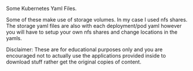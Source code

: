 Some Kubernetes Yaml Files.

Some of these make use of storage volumes. In my case I used nfs shares. The storage yaml files are also with each deployment/pod yaml however you will have to setup your own nfs shares and change locations in the yamls.

Disclaimer: These are for educational purposes only and you are encouraged not to actually use the applications provided inside to download stuff rather get the original copies of content.
